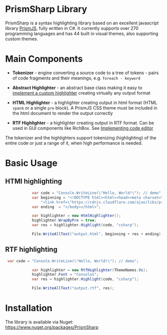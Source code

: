 # PrismSharp Library

PrismSharp is a syntax highlighting library based on an excellent javascript library [PrismJS](https://prismjs.com/), fully written in C#. It currently supports over 270 programming languages and has 44 built in visual themes, also supporting custom themes.


# Main Components

- **Tokenizer** - engine converting a source code to a tree of tokens - pairs of code fragments and their meanings, e.g. `foreach - keyword`

- **Abstract Highlighter** - an abstract base class making it easy to [implement a custom highlighter](https://github.com/tkubec/PrismSharp/wiki/Implementing-custom-highlighter#implementing-custom-highlighter) creating virtually any output format

- **HTML Highlighter** - a highlighter creating output in html format (HTML `span`s or a single `pre` block). A PrismJS CSS theme must be included in the html document to render the output correctly

- **RTF Highlighter** - a highlighter creating output in RTF format. Can be used in GUI components like RichBox. See [Implementing code editor](https://github.com/tkubec/PrismSharp/wiki/Implementing-code-editor)

The tokenizer and the highlighters support tokenizing (highlighting) of the entire code or just a range of it, when high performance is needed.

# Basic Usage

## HTMl highlighting

```csharp
            var code = "Console.WriteLine(\"Hello, World!\"); // demo";
            var beginning = "<!DOCTYPE html><html><head><meta charset=\"UTF-8\">" +
                "<link href=\"https://cdnjs.cloudflare.com/ajax/libs/prism/1.27.0/themes/prism.min.css\" rel=\"stylesheet\"/</head><body>";
            var ending  = "</body></html>";

            var highlighter = new HtmlHighlighter();
            highlighter.WrapByPre = true;
            var res = highlighter.Highlight(code, "csharp");

            File.WriteAllText("output.html", beginning + res + ending);

```

## RTF highlighting

```csharp
 var code = "Console.WriteLine(\"Hello, World!\"); // demo";

            var highlighter = new RtfHighlighter(ThemeNames.Vs);
            highlighter.Font = "Consolas";
            var res = highlighter.Highlight(code, "csharp");

            File.WriteAllText("output.rtf", res);
```
# Installation

The library is available via Nuget: https://www.nuget.org/packages/PrismSharp
